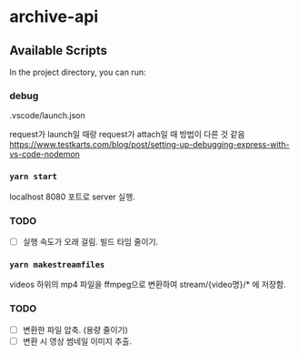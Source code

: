 # archive-api

## Available Scripts

In the project directory, you can run:

### debug

.vscode/launch.json

request가 launch일 때랑 request가 attach일 때 방법이 다른 것 같음
https://www.testkarts.com/blog/post/setting-up-debugging-express-with-vs-code-nodemon

### `yarn start`

localhost 8080 포트로 server 실행.

### TODO

- [ ] 실행 속도가 오래 걸림. 빌드 타임 줄이기.

### `yarn makestreamfiles`

videos 하위의 mp4 파일을 ffmpeg으로 변환하여 stream/{video명}/\* 에 저장함.

### TODO

- [ ] 변환한 파일 압축. (용량 줄이기)
- [ ] 변환 시 영상 썸네일 이미지 추출.
